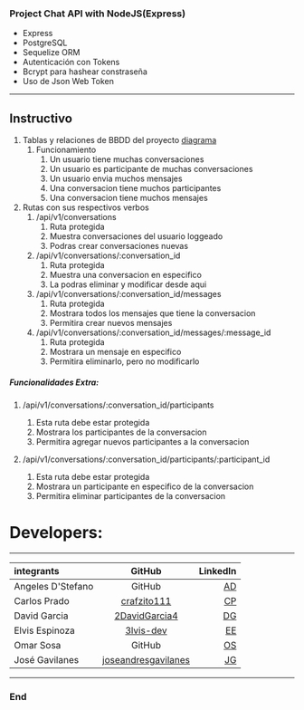 <img src="https://encrypted-tbn0.gstatic.com/images?q=tbn:ANd9GcRvxfj0MxCOQiRwy9YOQKh_xkRqRfCW9qcduOpmGDZyKkkV0xUD3N_rLrUB_FMJfwNJAAo&usqp=CAU" alt="" />

### Project Chat API with NodeJS(Express)

- Express
- PostgreSQL
- Sequelize ORM
- Autenticación con Tokens
- Bcrypt para hashear constraseña
- Uso de Json Web Token

------------
## Instructivo

1. Tablas y relaciones de BBDD del proyecto [diagrama](https://dbdiagram.io/d/6139516e825b5b0146f9a927)
    1. Funcionamiento
        1. Un usuario tiene muchas conversaciones
        2. Un usuario es participante de muchas conversaciones
        3. Un usuario envia muchos mensajes
        4. Una conversacion tiene muchos participantes
        5. Una conversacion tiene muchos mensajes
2. Rutas con sus respectivos verbos
    1. /api/v1/conversations
        1. Ruta protegida
        2. Muestra conversaciones del usuario loggeado
        3. Podras crear conversaciones nuevas
    2. /api/v1/conversations/:conversation_id
        1. Ruta protegida
        2. Muestra una conversacion en especifico
        3. La podras eliminar y modificar desde aqui
    3. /api/v1/conversations/:conversation_id/messages
        1. Ruta protegida
        2. Mostrara todos los mensajes que tiene la conversacion
        3. Permitira crear nuevos mensajes
    4. /api/v1/conversations/:conversation_id/messages/:message_id
        1. Ruta protegida
        2. Mostrara un mensaje en especifico
        3. Permitira eliminarlo, pero no modificarlo

##### Funcionalidades Extra:

1. /api/v1/conversations/:conversation_id/participants
	1. Esta ruta debe estar protegida
	2. Mostrara los participantes de la conversacion
	3. Permitira agregar nuevos participantes a la conversacion

2. /api/v1/conversations/:conversation_id/participants/:participant_id
	1. Esta ruta debe estar protegida
	2. Mostrara un participante en especifico de la conversacion
	3. Permitira eliminar participantes de la conversacion

# Developers:
------------

| integrants | GitHub  | LinkedIn |
| :------------ |:---------------:| -----:|
| Angeles D'Stefano | GitHub | [AD]() |
| Carlos Prado | [crafzito111](https://github.com/crafzito111) | [CP](https://www.linkedin.com/in/carlosluisprado/) |
| David Garcia | [2DavidGarcia4](https://github.com/2DavidGarcia4) | [DG]() |
| Elvis Espinoza | [3lvis-dev](https://github.com/3lvis-dev) | [EE](https://www.linkedin.com/in/elvis-alexander-espinoza-) |
| Omar Sosa | GitHub | [OS]() |
| José Gavilanes | [joseandresgavilanes](https://github.com/joseandresgavilanes) | [JG]() |

------------

### End
